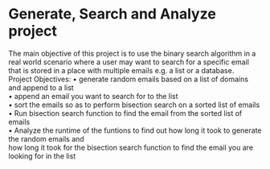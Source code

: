 <h1> Generate, Search and Analyze project </h1>
<p>The main objective of this project is to use the binary search algorithm in a real world scenario where a user may want to search for
a specific email that is stored in a place with multiple emails e.g. a list or a database.
<br />
Project Objectives:
•	generate random emails based on a list of domains and append to a list<br>
•	append an email you want to search for to the list<br>
•	sort the emails so as to perform bisection search on a sorted list of emails<br>
•	Run bisection search function to find the email from the sorted list of emails<br>
•   Analyze the runtime of the funtions to find out how long it took to generate the random emails and<br>
how long it took for the bisection search function to find the email you are looking for in the list
</p>